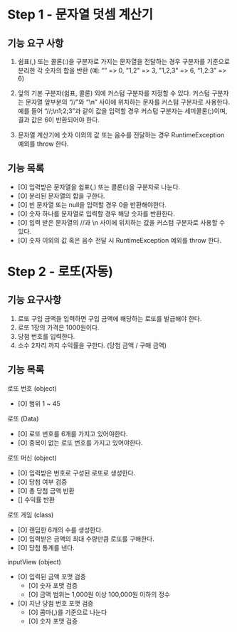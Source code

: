 # Step 1 - 문자열 덧셈 계산기

## 기능 요구 사항

1. 쉼표(,) 또는 콜론(:)을 구분자로 가지는 문자열을 전달하는 경우 구분자를 기준으로 분리한 각 숫자의 합을 반환 (예: “” => 0, "1,2" => 3, "1,2,3" => 6, “1,2:3” => 6)

2. 앞의 기본 구분자(쉼표, 콜론) 외에 커스텀 구분자를 지정할 수 있다. 커스텀 구분자는 문자열 앞부분의 “//”와 “\n” 사이에 위치하는 문자를 커스텀 구분자로 사용한다.
   예를 들어 “//;\n1;2;3”과 같이 값을 입력할 경우 커스텀 구분자는 세미콜론(;)이며, 결과 값은 6이 반환되어야 한다.

3. 문자열 계산기에 숫자 이외의 값 또는 음수를 전달하는 경우 RuntimeException 예외를 throw 한다.

## 기능 목록

- [O] 입력받은 문자열을 쉼표(,) 또는 콜론(:)을 구분자로 나눈다.
- [O] 분리된 문자열의 합을 구한다.
- [O] 빈 문자열 또는 null을 입력할 경우 0을 반환해야한다.
- [O] 숫자 하나를 문자열로 입력할 경우 해당 숫자를 반환한다.
- [O] 입력 받은 문자열의 //과 \n 사이에 위치하는 값을 커스텀 구분자로 사용할 수 있다.
- [O] 숫자 이외의 값 혹은 음수 전달 시 RuntimeException 예외를 throw 한다.

# Step 2 - 로또(자동)

## 기능 요구사항

1. 로또 구입 금액을 입력하면 구입 금액에 해당하는 로또를 발급해야 한다.
2. 로또 1장의 가격은 1000원이다.
3. 당첨 번호를 입력한다.
4. 소수 2자리 까지 수익률을 구한다. (당첨 금액 / 구매 금액)

## 기능 목록

로또 번호 (object)

- [O] 범위 1 ~ 45

로또 (Data)

- [O] 로또 번호를 6개를 가지고 있어야한다.
- [O] 중복이 없는 로또 번호를 가지고 있어야한다.

로또 머신 (object)

- [O] 입력받은 번호로 구성된 로또로 생성한다.
- [O] 당첨 여부 검증
- [O] 총 당첨 금액 반환
- [] 수익률 반환

로또 게임 (class)

- [O] 랜덤한 6개의 수를 생성한다.
- [O] 입력받은 금액의 최대 수량만큼 로또를 구해한다.
- [O] 당첨 통계를 낸다.

inputView (object)

- [O] 입력된 금액 포맷 검증
    - [O] 숫자 포맷 검증
    - [O] 금액 범위는 1,000원 이상 100,000원 이하의 정수
- [O] 지난 당첨 번호 포맷 검증
    - [O] 콤마(,)를 기준으로 나눈다
    - [O] 숫자 포맷 검증
